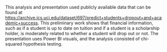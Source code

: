This analysis and presentation used publicly available data that can be found at https://archive.ics.uci.edu/dataset/697/predict+students+dropout+and+academic+success. This preliminary work shows that financial information, such as if a student is up to date on tuition and if a student is a scholarship holder, is moderately related to whether a student will drop out or not. The presentation uses Power BI visuals, and the analysis consisted of chi-squared hypothesis testing.
